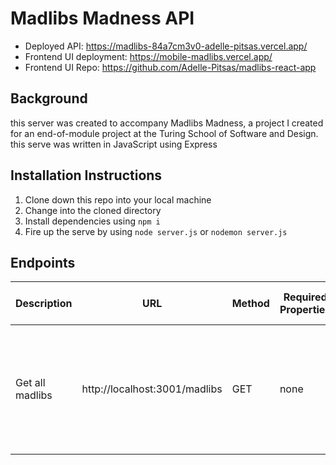 # Madlibs Madness API

- Deployed API: https://madlibs-84a7cm3v0-adelle-pitsas.vercel.app/
- Frontend UI deployment: https://mobile-madlibs.vercel.app/
- Frontend UI Repo: https://github.com/Adelle-Pitsas/madlibs-react-app

## Background
this server was created to accompany Madlibs Madness, a project I created for an end-of-module project at the Turing School of Software and Design. this serve was written in JavaScript using Express

## Installation Instructions
1. Clone down this repo into your local machine
1. Change into the cloned directory
1. Install dependencies using `npm i`
1. Fire up the serve by using `node server.js` or `nodemon server.js`

## Endpoints

| Description |    URL   |  Method  | Required Properties | Sample Successful Resposnse |
|-------------|----------|----------|---------------------|-----------------------------|
|Get all madlibs |http://localhost:3001/madlibs | GET | none | array containing 25 objects ({id: number, quote: string, parsedQuote: string', wordsNeeded: [string, string]}

